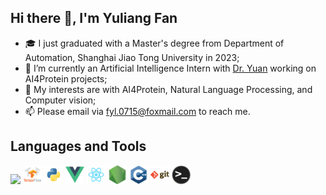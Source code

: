 ## Hi there 👋, I'm Yuliang Fan

- 🎓 I just graduated with a Master's degree from Department of Automation, Shanghai Jiao Tong University in 2023;
- 🌱 I’m currently an Artificial Intelligence Intern with [Dr. Yuan](https://www.westlake.edu.cn/faculty/fajie-yuan.html) working on AI4Protein projects;
- 🤔 My interests are with AI4Protein, Natural Language Processing, and Computer vision;
- 📫 Please email via fyl.0715@foxmail.com to reach me.


## Languages and Tools

<code><img height="30" src="https://pytorch.org/assets/images/pytorch-logo.png"></code>
<code><img height="30" src="https://raw.githubusercontent.com/github/explore/80688e429a7d4ef2fca1e82350fe8e3517d3494d/topics/tensorflow/tensorflow.png"></code>
<code><img height="30" src="https://raw.githubusercontent.com/github/explore/80688e429a7d4ef2fca1e82350fe8e3517d3494d/topics/python/python.png"></code>
<code><img height="30" src="https://raw.githubusercontent.com/github/explore/80688e429a7d4ef2fca1e82350fe8e3517d3494d/topics/vue/vue.png"></code>
<code><img height="30" src="https://raw.githubusercontent.com/github/explore/80688e429a7d4ef2fca1e82350fe8e3517d3494d/topics/react/react.png"></code>
<code><img height="30" src="https://raw.githubusercontent.com/github/explore/80688e429a7d4ef2fca1e82350fe8e3517d3494d/topics/nodejs/nodejs.png"></code>
<code><img height="30" src="https://raw.githubusercontent.com/github/explore/80688e429a7d4ef2fca1e82350fe8e3517d3494d/topics/cpp/cpp.png"></code>
<code><img height="30" src="https://raw.githubusercontent.com/github/explore/80688e429a7d4ef2fca1e82350fe8e3517d3494d/topics/git/git.png"></code>
<code><img height="30" src="https://raw.githubusercontent.com/github/explore/80688e429a7d4ef2fca1e82350fe8e3517d3494d/topics/terminal/terminal.png"></code>

<!--
**fylskrskr/fylskrskr** is a ✨ _special_ ✨ repository because its `README.md` (this file) appears on your GitHub profile.

Here are some ideas to get you started:

- 🔭 I’m currently working on ...
- 🌱 I’m currently learning ...
- 👯 I’m looking to collaborate on ...
- 🤔 I’m looking for help with ...
- 💬 Ask me about ...
- 📫 How to reach me: ...
- 😄 Pronouns: ...
- ⚡ Fun fact: ...

## Contact Me
- 📫 Email: fyl.0715@foxmail.com
- 💼 LinkedIn: [Li Hua's LinkedIn](https://www.linkedin.com/in/lihua)
- 🌐 Personal Website: [Li Hua's Personal Website](https://www.lihua.com)

-->

<!--
## My Projects
- 🌟 [AI-driven Protein Folding](https://github.com/username/AI-driven-Protein-Folding): Using deep learning algorithms to predict the three-dimensional structure of proteins.
- 🌟 [Biomedical Image Analysis](https://github.com/username/Biomedical-Image-Analysis): Developing machine learning models for biomedical image analysis.
## Skills
![Python](https://img.shields.io/badge/Python-3776AB?style=for-the-badge&logo=python&logoColor=white)
![R](https://img.shields.io/badge/R-276DC3?style=for-the-badge&logo=r&logoColor=white)
![MATLAB](https://img.shields.io/badge/MATLAB-0076A8?style=for-the-badge&logo=mathworks&logoColor=white)
![Machine Learning](https://img.shields.io/badge/Machine%20Learning-FFD700?style=for-the-badge&logo=google&logoColor=white)
![Deep Learning](https://img.shields.io/badge/Deep%20Learning-FF4500?style=for-the-badge&logo=pytorch&logoColor=white)
![Bioinformatics](https://img.shields.io/badge/Bioinformatics-8A2BE2?style=for-the-badge&logo=biomarker&logoColor=white)
## About Me
- 🎓 I just graduated with a Master's degree from the Department of Automation in Shanghai Jiao Tong University.
- 🧑‍🔬 Currently, I am working as a Research Assistant at Westlake University, focusing on the intersection of AI and protein science.
- 🔬 I am passionate about leveraging artificial intelligence to solve biomedical problems and contribute to advancements in this field.
- 📚 In my free time, I enjoy coding, reading, and running.
-->
